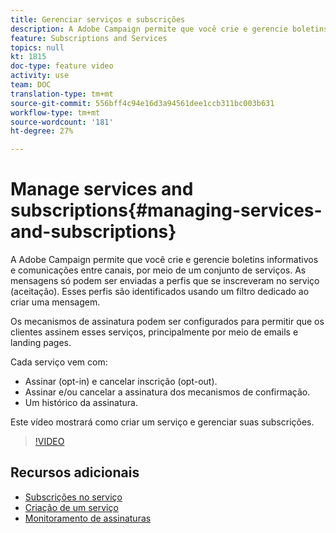 ```yaml
---
title: Gerenciar serviços e subscrições
description: A Adobe Campaign permite que você crie e gerencie boletins informativos e comunicações entre canais, por meio de um conjunto de serviços. Este vídeo mostrará como criar um serviço e gerenciar suas subscrições no Adobe Campaign Standard (ACS).
feature: Subscriptions and Services
topics: null
kt: 1815
doc-type: feature video
activity: use
team: DOC
translation-type: tm+mt
source-git-commit: 556bff4c94e16d3a94561dee1ccb311bc003b631
workflow-type: tm+mt
source-wordcount: '181'
ht-degree: 27%

---
```



# Manage services and subscriptions{#managing-services-and-subscriptions}

A Adobe Campaign permite que você crie e gerencie boletins informativos e comunicações entre canais, por meio de um conjunto de serviços. As mensagens só podem ser enviadas a perfis que se inscreveram no serviço (aceitação). Esses perfis são identificados usando um filtro dedicado ao criar uma mensagem.

Os mecanismos de assinatura podem ser configurados para permitir que os clientes assinem esses serviços, principalmente por meio de emails e landing pages.

Cada serviço vem com:

* Assinar (opt-in) e cancelar inscrição (opt-out).
* Assinar e/ou cancelar a assinatura dos mecanismos de confirmação.
* Um histórico da assinatura.

Este vídeo mostrará como criar um serviço e gerenciar suas subscrições.

>[!VIDEO](https://video.tv.adobe.com/v/24673?quality=12)

## Recursos adicionais

* [Subscrições no serviço](https://docs.adobe.com/content/help/en/campaign-standard/using/managing-processes-and-data/data-management-activities/subscription-services.html)
* [Criação de um serviço](https://docs.adobe.com/content/help/en/campaign-standard/using/profiles-and-audiences/managing-subscriptions/creating-a-service.html)
* [Monitoramento de assinaturas](https://docs.adobe.com/content/help/en/campaign-standard/using/profiles-and-audiences/managing-subscriptions/monitoring-subscriptions.html)
